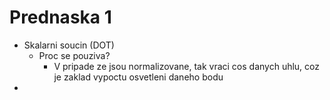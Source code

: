 # Prednaska 1
- Skalarni soucin (DOT)
  - Proc se pouziva?
    - V pripade ze jsou normalizovane, tak vraci cos danych uhlu, coz je zaklad vypoctu osvetleni daneho bodu
- 